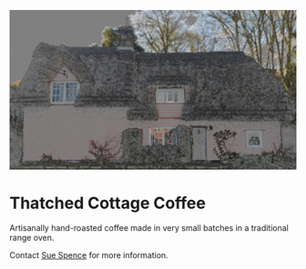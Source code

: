 ![logo](/images/tc_smaller.jpg)
# Thatched Cottage Coffee
Artisanally hand-roasted coffee made in very small batches in a traditional range oven.

Contact [Sue Spence](mailto:virtuallysue@gmail.com) for more information.


